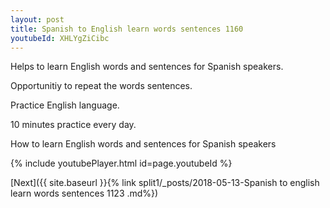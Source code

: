```yaml
---
layout: post
title: Spanish to English learn words sentences 1160 
youtubeId: XHLYgZiCibc
---
```

 
 
Helps to learn English words and sentences for Spanish speakers.

Opportunitiy to repeat the words sentences. 

Practice English language. 
 
10 minutes practice every day. 
 
How to learn English words and sentences for Spanish speakers 
 
{% include youtubePlayer.html id=page.youtubeId %}
 
 
[Next]({{ site.baseurl }}{% link  split1/_posts/2018-05-13-Spanish to english learn words sentences 1123 .md%})
 
